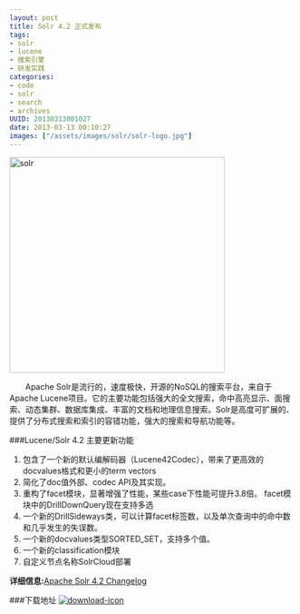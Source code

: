```yaml
--- 
layout: post
title: Solr 4.2 正式发布
tags: 
- solr
- lucene
- 搜索引擎
- 研发实践
categories:
- code
- solr
- search
- archives
UUID: 20130313001027
date: 2013-03-13 00:10:27
images: ["/assets/images/solr/solr-logo.jpg"]
---
```


<a href="{{site.aliyun_oss}}/assets/images/solr/solr-logo.jpg" alt="python" target="_bank">
<img src="{{site.aliyun_oss}}/assets/images/solr/solr-logo.jpg" alt="solr" width="380px" class="img-center"/>
</a>

 　　Apache Solr是流行的，速度极快，开源的NoSQL的搜索平台，来自于Apache Lucene项目。它的主要功能包括强大的全文搜索，命中高亮显示、面搜索、动态集群、数据库集成、丰富的文档和地理信息搜索。Solr是高度可扩展的、 提供了分布式搜索和索引的容错功能，强大的搜索和导航功能等。

###Lucene/Solr 4.2 主要更新功能
<ol>
<li>包含了一个新的默认编解码器（Lucene42Codec），带来了更高效的docvalues格式和更小的term vectors</li>
<li>简化了doc值外部、codec API及其实现。</li>
<li>重构了facet模块，显著增强了性能，某些case下性能可提升3.8倍。
facet模块中的DrillDownQuery现在支持多选</li>
<li>一个新的DrillSideways类，可以计算facet标签数，以及单次查询中的命中数和几乎发生的失误数。</li>
<li>一个新的docvalues类型SORTED_SET，支持多个值。</li>
<li>一个新的classification模块</li>
<li>自定义节点名称SolrCloud部署</li>
</ol>

<strong>详细信息:</strong><a href="http://wiki.apache.org/lucene-java/ReleaseNote42#referrer=solr.pl" target="_bank" alt="solr-4.2 changes">Apache Solr 4.2 Changelog </a>

###下载地址
<a href="http://lucene.apache.org/solr/" target="_bank" alt="Solr4.2">
<img src="{{site.aliyun_oss}}/media/demi/img/download.gif" alt="download-icon" />
</a>


